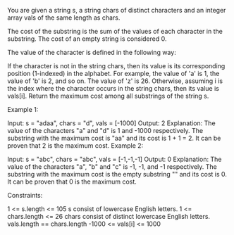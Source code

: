 You are given a string s, a string chars of distinct characters and an integer array vals of the same length as chars.

The cost of the substring is the sum of the values of each character in the substring. The cost of an empty string is considered 0.

The value of the character is defined in the following way:

If the character is not in the string chars, then its value is its corresponding position (1-indexed) in the alphabet.
For example, the value of 'a' is 1, the value of 'b' is 2, and so on. The value of 'z' is 26.
Otherwise, assuming i is the index where the character occurs in the string chars, then its value is vals[i].
Return the maximum cost among all substrings of the string s.

 

Example 1:

Input: s = "adaa", chars = "d", vals = [-1000]
Output: 2
Explanation: The value of the characters "a" and "d" is 1 and -1000 respectively.
The substring with the maximum cost is "aa" and its cost is 1 + 1 = 2.
It can be proven that 2 is the maximum cost.
Example 2:

Input: s = "abc", chars = "abc", vals = [-1,-1,-1]
Output: 0
Explanation: The value of the characters "a", "b" and "c" is -1, -1, and -1 respectively.
The substring with the maximum cost is the empty substring "" and its cost is 0.
It can be proven that 0 is the maximum cost.
 

Constraints:

1 <= s.length <= 105
s consist of lowercase English letters.
1 <= chars.length <= 26
chars consist of distinct lowercase English letters.
vals.length == chars.length
-1000 <= vals[i] <= 1000

